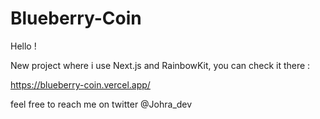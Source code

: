 # Blueberry-Coin

Hello !

New project where i use Next.js and RainbowKit, you can check it there :

https://blueberry-coin.vercel.app/

feel free to reach me on twitter @Johra_dev
